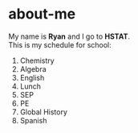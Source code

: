 # about-me

My name is **Ryan** and I go to **HSTAT**.  
This is my schedule for school:  
1. Chemistry
2. Algebra
3. English
4. Lunch
5. SEP
6. PE
7. Global History
8. Spanish